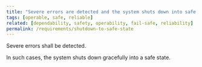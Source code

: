 ```yaml
---
title: "Severe errors are detected and the system shuts down into safe state"
tags: [operable, safe, reliable]
related: [dependability, safety, operability, fail-safe, reliability]
permalink: /requirements/shutdown-to-safe-state
---
```


<div class="quality-requirement" markdown="1">

Severe errors shall be detected.

In such cases, the system shuts down gracefully into a safe state.

</div><br>



